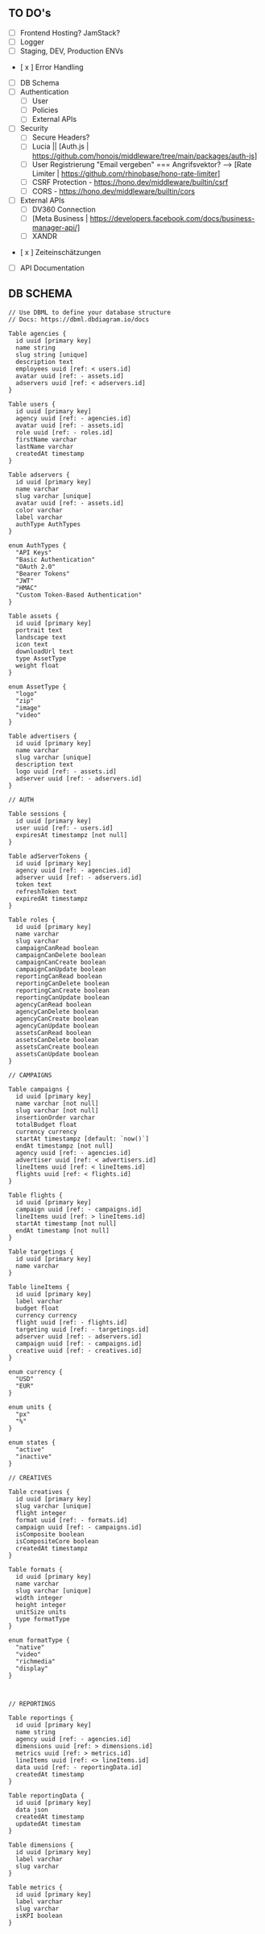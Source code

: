## TO DO's

- [ ] Frontend Hosting? JamStack?
- [ ] Logger
- [ ] Staging, DEV, Production ENVs
- [ x ] Error Handling
- [ ] DB Schema
- [ ] Authentication
  - [ ] User
  - [ ] Policies
  - [ ] External APIs
- [ ] Security
  - [ ] Secure Headers?
  - [ ] Lucia || [Auth.js | https://github.com/honojs/middleware/tree/main/packages/auth-js]
  - [ ] User Registrierung "Email vergeben" === Angrifsvektor? --> [Rate Limiter | https://github.com/rhinobase/hono-rate-limiter]
  - [ ] CSRF Protection - https://hono.dev/middleware/builtin/csrf
  - [ ] CORS - https://hono.dev/middleware/builtin/cors
- [ ] External APIs
  - [ ] DV360 Connection
  - [ ] [Meta Business | https://developers.facebook.com/docs/business-manager-api/]
  - [ ] XANDR
- [ x ] Zeiteinschätzungen
- [ ] API Documentation

## DB SCHEMA

```
// Use DBML to define your database structure
// Docs: https://dbml.dbdiagram.io/docs

Table agencies {
  id uuid [primary key]
  name string
  slug string [unique]
  description text
  employees uuid [ref: < users.id]
  avatar uuid [ref: - assets.id]
  adservers uuid [ref: < adservers.id]
}

Table users {
  id uuid [primary key]
  agency uuid [ref: - agencies.id]
  avatar uuid [ref: - assets.id]
  role uuid [ref: - roles.id]
  firstName varchar
  lastName varchar
  createdAt timestamp
}

Table adservers {
  id uuid [primary key]
  name varchar
  slug varchar [unique]
  avatar uuid [ref: - assets.id]
  color varchar
  label varchar
  authType AuthTypes
}

enum AuthTypes {
  "API Keys"
  "Basic Authentication"
  "OAuth 2.0"
  "Bearer Tokens"
  "JWT"
  "HMAC"
  "Custom Token-Based Authentication"
}

Table assets {
  id uuid [primary key]
  portrait text
  landscape text
  icon text
  downloadUrl text
  type AssetType
  weight float
}

enum AssetType {
  "logo"
  "zip"
  "image"
  "video"
}

Table advertisers {
  id uuid [primary key]
  name varchar
  slug varchar [unique]
  description text
  logo uuid [ref: - assets.id]
  adserver uuid [ref: - adservers.id]
}

// AUTH

Table sessions {
  id uuid [primary key]
  user uuid [ref: - users.id]
  expiresAt timestampz [not null]
}

Table adServerTokens {
  id uuid [primary key]
  agency uuid [ref: - agencies.id]
  adserver uuid [ref: - adservers.id]
  token text
  refreshToken text
  expiredAt timestampz
}

Table roles {
  id uuid [primary key]
  name varchar
  slug varchar
  campaignCanRead boolean
  campaignCanDelete boolean
  campaignCanCreate boolean
  campaignCanUpdate boolean
  reportingCanRead boolean
  reportingCanDelete boolean
  reportingCanCreate boolean
  reportingCanUpdate boolean
  agencyCanRead boolean
  agencyCanDelete boolean
  agencyCanCreate boolean
  agencyCanUpdate boolean
  assetsCanRead boolean
  assetsCanDelete boolean
  assetsCanCreate boolean
  assetsCanUpdate boolean
}

// CAMPAIGNS

Table campaigns {
  id uuid [primary key]
  name varchar [not null]
  slug varchar [not null]
  insertionOrder varchar
  totalBudget float
  currency currency
  startAt timestampz [default: `now()`]
  endAt timestampz [not null]
  agency uuid [ref: - agencies.id]
  advertiser uuid [ref: < advertisers.id]
  lineItems uuid [ref: < lineItems.id]
  flights uuid [ref: < flights.id]
}

Table flights {
  id uuid [primary key]
  campaign uuid [ref: - campaigns.id]
  lineItems uuid [ref: > lineItems.id]
  startAt timestamp [not null]
  endAt timestamp [not null]
}

Table targetings {
  id uuid [primary key]
  name varchar
}

Table lineItems {
  id uuid [primary key]
  label varchar
  budget float
  currency currency
  flight uuid [ref: - flights.id]
  targeting uuid [ref: - targetings.id]
  adserver uuid [ref: - adservers.id]
  campaign uuid [ref: - campaigns.id]
  creative uuid [ref: - creatives.id]
}

enum currency {
  "USD"
  "EUR"
}

enum units {
  "px"
  "%"
}

enum states {
  "active"
  "inactive"
}

// CREATIVES

Table creatives {
  id uuid [primary key]
  slug varchar [unique]
  flight integer
  format uuid [ref: - formats.id]
  campaign uuid [ref: - campaigns.id]
  isComposite boolean
  isCompositeCore boolean
  createdAt timestampz
}

Table formats {
  id uuid [primary key]
  name varchar
  slug varchar [unique]
  width integer
  height integer
  unitSize units
  type formatType
}

enum formatType {
  "native"
  "video"
  "richmedia"
  "display"
}



// REPORTINGS

Table reportings {
  id uuid [primary key]
  name string
  agency uuid [ref: - agencies.id]
  dimensions uuid [ref: > dimensions.id]
  metrics uuid [ref: > metrics.id]
  lineItems uuid [ref: <> lineItems.id]
  data uuid [ref: - reportingData.id]
  createdAt timestamp
}

Table reportingData {
  id uuid [primary key]
  data json
  createdAt timestamp
  updatedAt timestam
}

Table dimensions {
  id uuid [primary key]
  label varchar
  slug varchar
}

Table metrics {
  id uuid [primary key]
  label varchar
  slug varchar
  isKPI boolean
}


```
